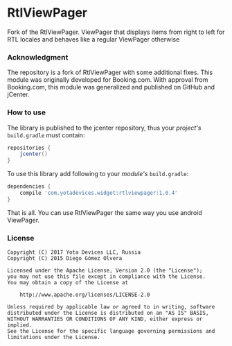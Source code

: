 # RtlViewPager
Fork of the RtlViewPager. ViewPager that displays items from right to left for RTL locales and behaves like a regular ViewPager otherwise

### Acknowledgment
The repository is a fork of RtlViewPager with some additional fixes. This module was originally developed for Booking.com. With approval from Booking.com, this module was generalized and published on GitHub and jCenter.

### How to use

The library is published to the jcenter repository, thus your *project's* `build.gradle` must contain:

```groovy
repositories {
    jcenter()
}
```

To use this library add following to your *module's* `build.gradle`:

```groovy
dependencies {
    compile 'com.yotadevices.widget:rtlviewpager:1.0.4'
}
```

That is all. You can use RtlViewPager the same way you use android ViewPager.

### License
```Text
Copyright (C) 2017 Yota Devices LLC, Russia
Copyright (C) 2015 Diego Gómez Olvera

Licensed under the Apache License, Version 2.0 (the "License");
you may not use this file except in compliance with the License.
You may obtain a copy of the License at

    http://www.apache.org/licenses/LICENSE-2.0

Unless required by applicable law or agreed to in writing, software
distributed under the License is distributed on an "AS IS" BASIS,
WITHOUT WARRANTIES OR CONDITIONS OF ANY KIND, either express or implied.
See the License for the specific language governing permissions and
limitations under the License.
```
